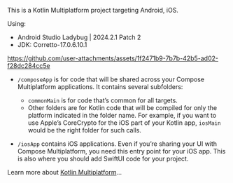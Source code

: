 This is a Kotlin Multiplatform project targeting Android, iOS.

Using:
- Android Studio Ladybug | 2024.2.1 Patch 2
- JDK: Corretto-17.0.6.10.1


https://github.com/user-attachments/assets/1f2471b9-7b7b-42b5-ad02-f28dc284cc5e




* `/composeApp` is for code that will be shared across your Compose Multiplatform applications.
  It contains several subfolders:
  - `commonMain` is for code that’s common for all targets.
  - Other folders are for Kotlin code that will be compiled for only the platform indicated in the folder name.
    For example, if you want to use Apple’s CoreCrypto for the iOS part of your Kotlin app,
    `iosMain` would be the right folder for such calls.

* `/iosApp` contains iOS applications. Even if you’re sharing your UI with Compose Multiplatform, 
  you need this entry point for your iOS app. This is also where you should add SwiftUI code for your project.


Learn more about [Kotlin Multiplatform](https://www.jetbrains.com/help/kotlin-multiplatform-dev/get-started.html)…
